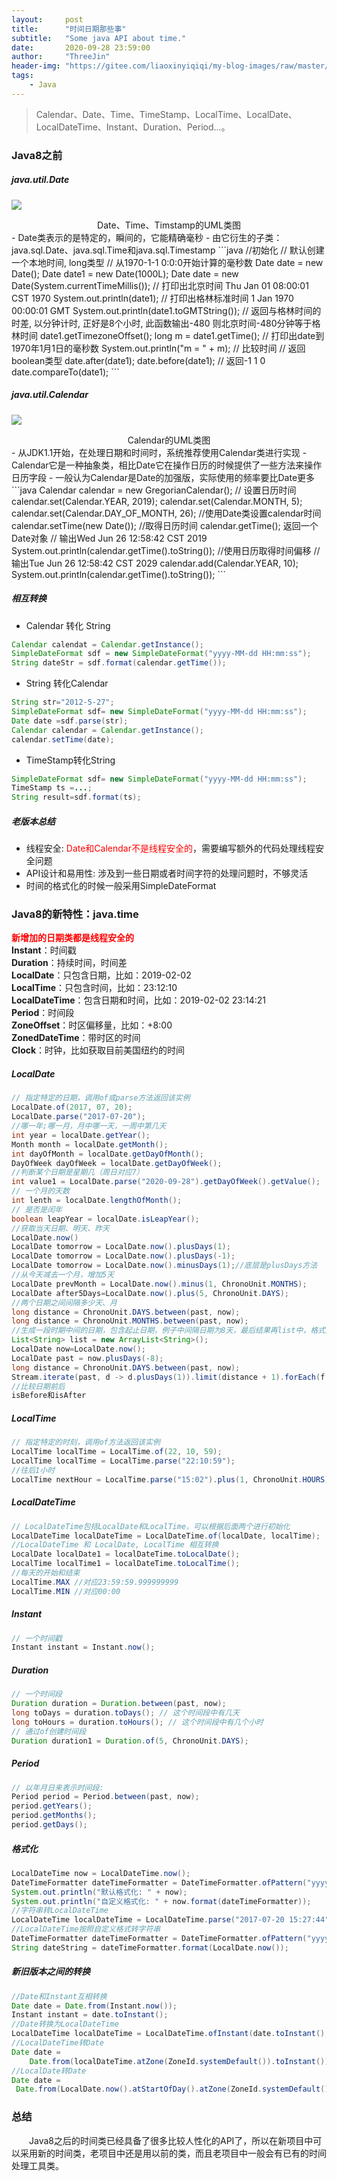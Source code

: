 ```yaml
---
layout:     post
title:      "时间日期那些事"
subtitle:   "Some java API about time."
date:       2020-09-28 23:59:00
author:     "ThreeJin"
header-img: "https://gitee.com/liaoxinyiqiqi/my-blog-images/raw/master/img/article-head.png"
tags:
    - Java
---
```

> Calendar、Date、Time、TimeStamp、LocalTime、LocalDate、LocalDateTime、Instant、Duration、Period...。

### Java8之前
##### java.util.Date
![](https://gitee.com/liaoxinyiqiqi/my-blog-images/raw/master/img/20201012084926.png)
<center>Date、Time、Timstamp的UML类图</center>
- Date类表示的是特定的，瞬间的，它能精确毫秒
- 由它衍生的子类：java.sql.Date、java.sql.Time和java.sql.Timestamp
```java
//初始化
// 默认创建一个本地时间, long类型
// 从1970-1-1 0:0:0开始计算的毫秒数
Date date = new Date();
Date date1 = new Date(1000L);
Date date = new Date(System.currentTimeMillis());
// 打印出北京时间 Thu Jan 01 08:00:01 CST 1970
System.out.println(date1);
// 打印出格林标准时间 1 Jan 1970 00:00:01 GMT
System.out.println(date1.toGMTString());
// 返回与格林时间的时差, 以分钟计时, 正好是8个小时, 此函数输出-480   则北京时间-480分钟等于格林时间
date1.getTimezoneOffset();
long m = date1.getTime();
// 打印出date到1970年1月1日的毫秒数
System.out.println("m = " + m);
// 比较时间
// 返回boolean类型
date.after(date1);
date.before(date1);
// 返回-1 1 0
date.compareTo(date1);
```

##### java.util.Calendar
![](https://gitee.com/liaoxinyiqiqi/my-blog-images/raw/master/img/java-time-calendar.png)
<center>Calendar的UML类图</center>
- 从JDK1.1开始，在处理日期和时间时，系统推荐使用Calendar类进行实现
- Calendar它是一种抽象类，相比Date它在操作日历的时候提供了一些方法来操作日历字段
- 一般认为Calendar是Date的加强版，实际使用的频率要比Date更多
```java
Calendar calendar = new GregorianCalendar();
// 设置日历时间
calendar.set(Calendar.YEAR, 2019);
calendar.set(Calendar.MONTH, 5);
calendar.set(Calendar.DAY_OF_MONTH, 26);
//使用Date类设置calendar时间
calendar.setTime(new Date());
//取得日历时间 calendar.getTime();  返回一个Date对象
// 输出Wed Jun 26 12:58:42 CST 2019
System.out.println(calendar.getTime().toString());
//使用日历取得时间偏移
// 输出Tue Jun 26 12:58:42 CST 2029
calendar.add(Calendar.YEAR, 10);
System.out.println(calendar.getTime().toString());
```

##### 相互转换
- Calendar 转化 String
```java
Calendar calendat = Calendar.getInstance();
SimpleDateFormat sdf = new SimpleDateFormat("yyyy-MM-dd HH:mm:ss");
String dateStr = sdf.format(calendar.getTime());
```
- String 转化Calendar
```java
String str="2012-5-27";
SimpleDateFormat sdf= new SimpleDateFormat("yyyy-MM-dd HH:mm:ss");
Date date =sdf.parse(str);
Calendar calendar = Calendar.getInstance();
calendar.setTime(date);
```
- TimeStamp转化String
```java
SimpleDateFormat sdf= new SimpleDateFormat("yyyy-MM-dd HH:mm:ss");
TimeStamp ts =...;
String result=sdf.format(ts);
```

##### 老版本总结
- 线程安全: <font color=red>Date和Calendar不是线程安全的</font>，需要编写额外的代码处理线程安全问题
- API设计和易用性: 涉及到一些日期或者时间字符的处理问题时，不够灵活
- 时间的格式化的时候一般采用SimpleDateFormat

### Java8的新特性：java.time
**<font color=red>新增加的日期类都是线程安全的</font>**  
**Instant**：时间戳  
**Duration**：持续时间，时间差  
**LocalDate**：只包含日期，比如：2019-02-02  
**LocalTime**：只包含时间，比如：23:12:10  
**LocalDateTime**：包含日期和时间，比如：2019-02-02 23:14:21  
**Period**：时间段  
**ZoneOffset**：时区偏移量，比如：+8:00  
**ZonedDateTime**：带时区的时间  
**Clock**：时钟，比如获取目前美国纽约的时间  

##### LocalDate
```java
// 指定特定的日期，调用of或parse方法返回该实例
LocalDate.of(2017, 07, 20);
LocalDate.parse("2017-07-20");
//哪一年;哪一月，月中哪一天，一周中第几天
int year = localDate.getYear();
Month month = localDate.getMonth(); 
int dayOfMonth = localDate.getDayOfMonth(); 
DayOfWeek dayOfWeek = localDate.getDayOfWeek(); 
//判断某个日期是星期几（周日对应7）
int value1 = LocalDate.parse("2020-09-28").getDayOfWeek().getValue();
// 一个月的天数
int lenth = localDate.lengthOfMonth(); 
// 是否是闰年
boolean leapYear = localDate.isLeapYear(); 
//获取当天日期、明天、昨天
LocalDate.now()
LocalDate tomorrow = LocalDate.now().plusDays(1);
LocalDate tomorrow = LocalDate.now().plusDays(-1);
LocalDate tomorrow = LocalDate.now().minusDays(1);//底层是plusDays方法
//从今天减去一个月，增加5天
LocalDate prevMonth = LocalDate.now().minus(1, ChronoUnit.MONTHS);
LocalDate after5Days=LocalDate.now().plus(5, ChronoUnit.DAYS);
//两个日期之间间隔多少天、月
long distance = ChronoUnit.DAYS.between(past, now);
long distance = ChronoUnit.MONTHS.between(past, now);
//生成一段时期中间的日期，包含起止日期，例子中间隔日期为8天，最后结果再list中，格式为yyyy-MM-dd
List<String> list = new ArrayList<String>();
LocalDate now=LocalDate.now();
LocalDate past = now.plusDays(-8);
long distance = ChronoUnit.DAYS.between(past, now);
Stream.iterate(past, d -> d.plusDays(1)).limit(distance + 1).forEach(f -> list.add(f.toString()));
//比较日期前后
isBefore和isAfter
```

##### LocalTime
```java
// 指定特定的时刻，调用of方法返回该实例
LocalTime localTime = LocalTime.of(22, 10, 59);
LocalTime localTime = LocalTime.parse("22:10:59");
//往后1小时
LocalTime nextHour = LocalTime.parse("15:02").plus(1, ChronoUnit.HOURS);
```

##### LocalDateTime
```java
// LocalDateTime包括LocalDate和LocalTime，可以根据后面两个进行初始化
LocalDateTime localDateTime = LocalDateTime.of(localDate, localTime);
//LocalDateTime 和 LocalDate, LocalTime 相互转换
LocalDate localDate1 = localDateTime.toLocalDate();
LocalTime localTime1 = localDateTime.toLocalTime();
//每天的开始和结束
LocalTime.MAX //对应23:59:59.999999999
LocalTime.MIN //对应00:00
```

##### Instant
```java
// 一个时间戳
Instant instant = Instant.now();
```

##### Duration
```java
// 一个时间段
Duration duration = Duration.between(past, now);
long toDays = duration.toDays(); // 这个时间段中有几天
long toHours = duration.toHours(); // 这个时间段中有几个小时
// 通过of创建时间段
Duration duration1 = Duration.of(5, ChronoUnit.DAYS);
```

##### Period
```java
// 以年月日来表示时间段:
Period period = Period.between(past, now);
period.getYears();
period.getMonths();
period.getDays();
```

##### 格式化
```java
LocalDateTime now = LocalDateTime.now();
DateTimeFormatter dateTimeFormatter = DateTimeFormatter.ofPattern("yyyy-MM-dd HH:mm:ss");
System.out.println("默认格式化: " + now);
System.out.println("自定义格式化: " + now.format(dateTimeFormatter));
//字符串转LocalDateTime
LocalDateTime localDateTime = LocalDateTime.parse("2017-07-20 15:27:44", dateTimeFormatter);
//LocalDateTime按照自定义格式转字符串
DateTimeFormatter dateTimeFormatter = DateTimeFormatter.ofPattern("yyyy-MM-dd");
String dateString = dateTimeFormatter.format(LocalDate.now());
```

##### 新旧版本之间的转换
```java
//Date和Instant互相转换
Date date = Date.from(Instant.now());
Instant instant = date.toInstant();
//Date转换为LocalDateTime
LocalDateTime localDateTime = LocalDateTime.ofInstant(date.toInstant(), ZoneId.systemDefault());
//LocalDateTime转Date
Date date =
    Date.from(localDateTime.atZone(ZoneId.systemDefault()).toInstant());
//LocalDate转Date
Date date =
 Date.from(LocalDate.now().atStartOfDay().atZone(ZoneId.systemDefault()).toInstant());
```

### 总结
&emsp;&emsp;Java8之后的时间类已经具备了很多比较人性化的API了，所以在新项目中可以采用新的时间类，老项目中还是用以前的类，而且老项目中一般会有已有的时间处理工具类。



